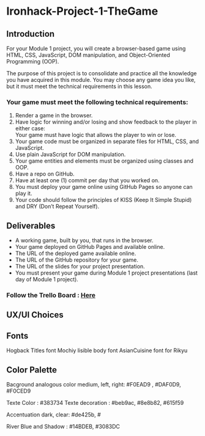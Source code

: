 # Ironhack-Project-1-TheGame

<h2>Introduction</h2>

For your Module 1 project, you will create a browser-based game using HTML, CSS, JavaScript, DOM manipulation, and Object-Oriented Programming (OOP).

The purpose of this project is to consolidate and practice all the knowledge you have acquired in this module. You may choose any game idea you like, but it must meet the technical requirements in this lesson.


<h3>Your game must meet the following technical requirements:</h3>

<ol>
<li>Render a game in the browser.</li>
<li>Have logic for winning and/or losing and show feedback to the player in either case:
<br>Your game must have logic that allows the player to win or lose.</li>
<li>Your game code must be organized in separate files for HTML, CSS, and JavaScript.</li>
<li>Use plain JavaScript for DOM manipulation.</li>
<li>Your game entities and elements must be organized using classes and OOP.</li>
<li>Have a repo on GitHub.</li>
<li>Have at least one (1) commit per day that you worked on.</li>
<li>You must deploy your game online using GitHub Pages so anyone can play it.</li>
<li>Your code should follow the principles of KISS (Keep It Simple Stupid) and DRY (Don’t Repeat Yourself).</li>
</ol>

<h2>Deliverables</h2>

<ul>
<li>A working game, built by you, that runs in the browser.</li>
<li>Your game deployed on GitHub Pages and available online.</li>
<li>The URL of the deployed game available online.</li>
<li>The URL of the GitHub repository for your game.</li>
<li>The URL of the slides for your project presentation.</li>
<li>You must present your game during Module 1 project presentations (last day of Module 1 project).</li>
</ul>

<h3>Follow the Trello Board : <a href="https://trello.com/invite/b/c998qjYV/ATTI1df01b8c32d166cb3d20af9ba54e266d16489147/myfirstgameproject">Here</a></h3>

## UX/UI Choices

<h2>Fonts</h2>
Hogback Titles font
Mochiy lisible body font
AsianCuisine font for Rikyu

<h2>Color Palette</h2>
Bacground analogous color medium, left, right: #F0EAD9 , #DAF0D9, #F0CED9

Texte Color : #383734
Texte decoration : #beb9ac, #8e8b82, #615f59

Accentuation dark, clear: #de425b, #

River Blue and Shadow : #14BDEB, #3083DC

##